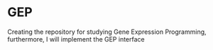 # GEP
Creating the repository for studying Gene Expression Programming, furthermore, I will implement the GEP interface
